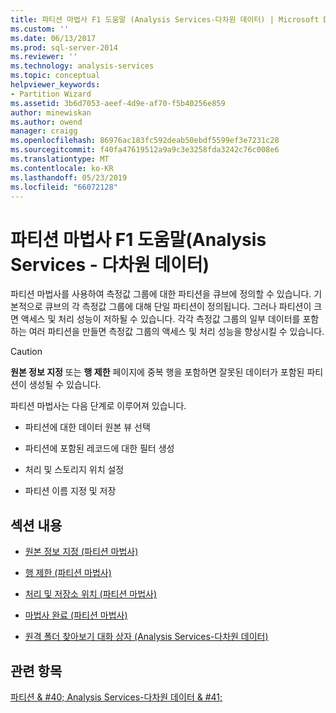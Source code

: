 ```yaml
---
title: 파티션 마법사 F1 도움말 (Analysis Services-다차원 데이터) | Microsoft Docs
ms.custom: ''
ms.date: 06/13/2017
ms.prod: sql-server-2014
ms.reviewer: ''
ms.technology: analysis-services
ms.topic: conceptual
helpviewer_keywords:
- Partition Wizard
ms.assetid: 3b6d7053-aeef-4d9e-af70-f5b40256e859
author: minewiskan
ms.author: owend
manager: craigg
ms.openlocfilehash: 86976ac183fc592deab50ebdf5599ef3e7231c28
ms.sourcegitcommit: f40fa47619512a9a9c3e3258fda3242c76c008e6
ms.translationtype: MT
ms.contentlocale: ko-KR
ms.lasthandoff: 05/23/2019
ms.locfileid: "66072128"
---
```

# <a name="partition-wizard-f1-help-analysis-services---multidimensional-data"></a>파티션 마법사 F1 도움말(Analysis Services - 다차원 데이터)
  파티션 마법사를 사용하여 측정값 그룹에 대한 파티션을 큐브에 정의할 수 있습니다. 기본적으로 큐브의 각 측정값 그룹에 대해 단일 파티션이 정의됩니다. 그러나 파티션이 크면 액세스 및 처리 성능이 저하될 수 있습니다. 각각 측정값 그룹의 일부 데이터를 포함하는 여러 파티션을 만들면 측정값 그룹의 액세스 및 처리 성능을 향상시킬 수 있습니다.  
  
> [!CAUTION]  
>  **원본 정보 지정** 또는 **행 제한** 페이지에 중복 행을 포함하면 잘못된 데이터가 포함된 파티션이 생성될 수 있습니다.  
  
 파티션 마법사는 다음 단계로 이루어져 있습니다.  
  
-   파티션에 대한 데이터 원본 뷰 선택  
  
-   파티션에 포함된 레코드에 대한 필터 생성  
  
-   처리 및 스토리지 위치 설정  
  
-   파티션 이름 지정 및 저장  
  
## <a name="in-this-section"></a>섹션 내용  
  
-   [원본 정보 지정 &#40;파티션 마법사&#41;](specify-source-information-partition-wizard.md)  
  
-   [행 제한 &#40;파티션 마법사&#41;](restrict-rows-partition-wizard.md)  
  
-   [처리 및 저장소 위치 &#40;파티션 마법사&#41;](processing-and-storage-locations-partition-wizard.md)  
  
-   [마법사 완료 &#40;파티션 마법사&#41;](completing-the-wizard-partition-wizard.md)  
  
-   [원격 폴더 찾아보기 대화 상자 &#40;Analysis Services-다차원 데이터&#41;](browse-for-remote-folder-dialog-box-analysis-services-multidimensional-data.md)  
  
## <a name="see-also"></a>관련 항목  
 [파티션 & #40; Analysis Services-다차원 데이터 & #41;](multidimensional-models-olap-logical-cube-objects/partitions-analysis-services-multidimensional-data.md)  
  
  
